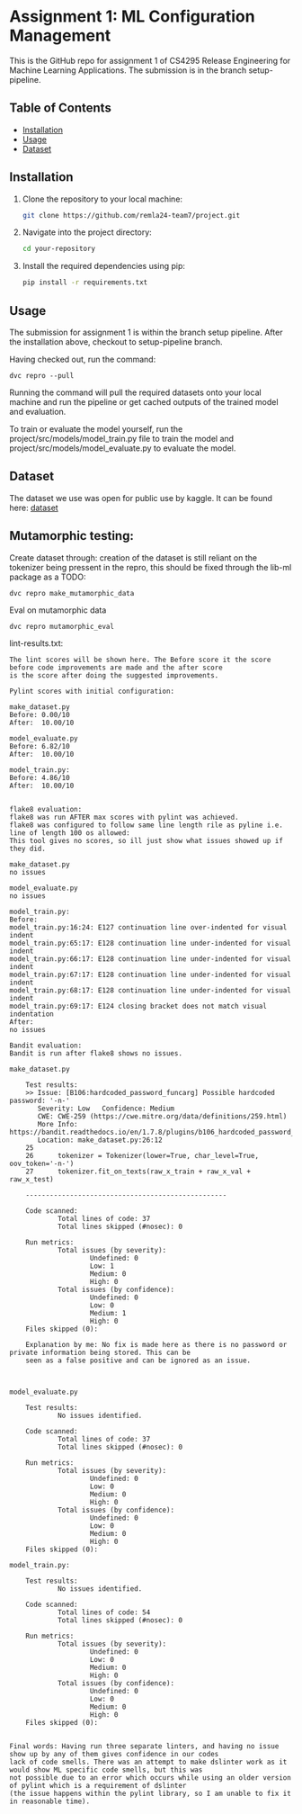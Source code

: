 # Assignment 1: ML Configuration Management

This is the GitHub repo for assignment 1 of CS4295 Release Engineering for Machine Learning Applications. The submission is in the branch setup-pipeline.

## Table of Contents

- [Installation](#installation)
- [Usage](#usage)
- [Dataset](#dataset)

## Installation

1. Clone the repository to your local machine:

    ```bash
    git clone https://github.com/remla24-team7/project.git
    ```

2. Navigate into the project directory:

    ```bash
    cd your-repository
    ```

3. Install the required dependencies using pip:

    ```bash
    pip install -r requirements.txt
    ```

## Usage

The submission for assignment 1 is within the branch setup pipeline. After the installation above, checkout to setup-pipeline branch.

Having checked out, run the command: 

    dvc repro --pull
    
Running the command will pull the required datasets onto your local machine and run the pipeline or get cached outputs of the trained model and evaluation. 

To train or evaluate the model yourself, run the project/src/models/model_train.py file to train the model and project/src/models/model_evaluate.py to evaluate the model.


## Dataset 

The dataset we use was open for public use by kaggle. It can be found here: [dataset](https://www.kaggle.com/datasets/aravindhannamalai/dl-dataset/download?datasetVersionNumber=1)

## Mutamorphic testing:
Create dataset through:
creation of the dataset is still reliant on the tokenizer being pressent in the repro, this should be fixed through the lib-ml package as a TODO:

```
dvc repro make_mutamorphic_data
```

Eval on mutamorphic data

```
dvc repro mutamorphic_eval
```



lint-results.txt:

```
The lint scores will be shown here. The Before score it the score before code improvements are made and the after score
is the score after doing the suggested improvements.

Pylint scores with initial configuration:

make_dataset.py
Before: 0.00/10
After:  10.00/10

model_evaluate.py
Before: 6.82/10
After:  10.00/10

model_train.py:
Before: 4.86/10
After:  10.00/10


flake8 evaluation:
flake8 was run AFTER max scores with pylint was achieved.
flake8 was configured to follow same line length rile as pyline i.e. line of length 100 os allowed:
This tool gives no scores, so ill just show what issues showed up if they did.

make_dataset.py
no issues

model_evaluate.py
no issues

model_train.py:
Before:
model_train.py:16:24: E127 continuation line over-indented for visual indent
model_train.py:65:17: E128 continuation line under-indented for visual indent
model_train.py:66:17: E128 continuation line under-indented for visual indent
model_train.py:67:17: E128 continuation line under-indented for visual indent
model_train.py:68:17: E128 continuation line under-indented for visual indent
model_train.py:69:17: E124 closing bracket does not match visual indentation
After:
no issues

Bandit evaluation:
Bandit is run after flake8 shows no issues.

make_dataset.py

    Test results:
    >> Issue: [B106:hardcoded_password_funcarg] Possible hardcoded password: '-n-'
       Severity: Low   Confidence: Medium
       CWE: CWE-259 (https://cwe.mitre.org/data/definitions/259.html)
       More Info: https://bandit.readthedocs.io/en/1.7.8/plugins/b106_hardcoded_password_funcarg.html
       Location: make_dataset.py:26:12
    25
    26      tokenizer = Tokenizer(lower=True, char_level=True, oov_token='-n-')
    27      tokenizer.fit_on_texts(raw_x_train + raw_x_val + raw_x_test)

    --------------------------------------------------

    Code scanned:
            Total lines of code: 37
            Total lines skipped (#nosec): 0

    Run metrics:
            Total issues (by severity):
                    Undefined: 0
                    Low: 1
                    Medium: 0
                    High: 0
            Total issues (by confidence):
                    Undefined: 0
                    Low: 0
                    Medium: 1
                    High: 0
    Files skipped (0):

    Explanation by me: No fix is made here as there is no password or private information being stored. This can be
    seen as a false positive and can be ignored as an issue.



model_evaluate.py

    Test results:
            No issues identified.

    Code scanned:
            Total lines of code: 37
            Total lines skipped (#nosec): 0

    Run metrics:
            Total issues (by severity):
                    Undefined: 0
                    Low: 0
                    Medium: 0
                    High: 0
            Total issues (by confidence):
                    Undefined: 0
                    Low: 0
                    Medium: 0
                    High: 0
    Files skipped (0):

model_train.py:

    Test results:
            No issues identified.

    Code scanned:
            Total lines of code: 54
            Total lines skipped (#nosec): 0

    Run metrics:
            Total issues (by severity):
                    Undefined: 0
                    Low: 0
                    Medium: 0
                    High: 0
            Total issues (by confidence):
                    Undefined: 0
                    Low: 0
                    Medium: 0
                    High: 0
    Files skipped (0):


Final words: Having run three separate linters, and having no issue show up by any of them gives confidence in our codes
lack of code smells. There was an attempt to make dslinter work as it would show ML specific code smells, but this was
not possible due to an error which occurs while using an older version of pylint which is a requirement of dslinter
(the issue happens within the pylint library, so I am unable to fix it in reasonable time).
```
